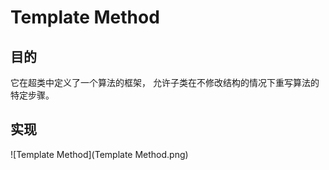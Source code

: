 # Template Method

## 目的

它在超类中定义了一个算法的框架， 允许子类在不修改结构的情况下重写算法的特定步骤。

## 实现

![Template Method](Template Method.png)
